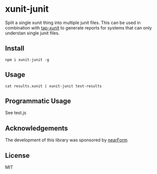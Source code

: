 # xunit-junit

Split a single xunit thing into multiple junit files.
This can be used in combination with
[tap-xunit](http://npm.im/tap-xunit) to generate reports for systems
that can only understan single junit files.

## Install

```
npm i xunit-junit -g
```

## Usage

```
cat results.xunit | xunit-junit test-results
```

## Programmatic Usage

See test.js

## Acknowledgements

The development of this library was sponsored by [nearForm](http://nearform.com)

## License

MIT
